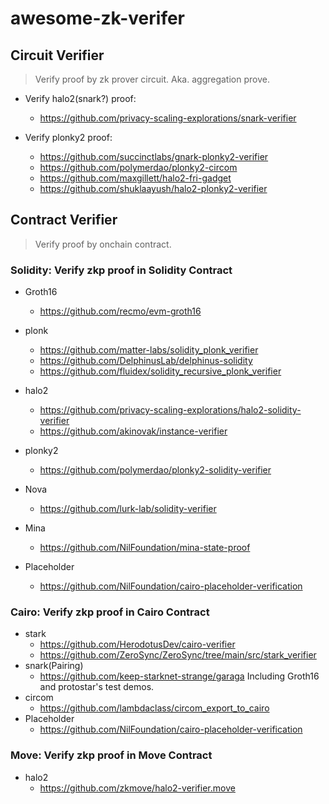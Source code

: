 # awesome-zk-verifer


## Circuit Verifier
> Verify proof by zk prover circuit. Aka. aggregation prove.

* Verify halo2(snark?) proof:
  * https://github.com/privacy-scaling-explorations/snark-verifier
      
* Verify plonky2 proof:
  * https://github.com/succinctlabs/gnark-plonky2-verifier
  * https://github.com/polymerdao/plonky2-circom
  * https://github.com/maxgillett/halo2-fri-gadget
  * https://github.com/shuklaayush/halo2-plonky2-verifier 



## Contract  Verifier
> Verify proof by onchain contract.

### Solidity: Verify zkp proof in Solidity Contract
* Groth16
  * https://github.com/recmo/evm-groth16

* plonk
  * https://github.com/matter-labs/solidity_plonk_verifier
  * https://github.com/DelphinusLab/delphinus-solidity
  * https://github.com/fluidex/solidity_recursive_plonk_verifier

* halo2
  * https://github.com/privacy-scaling-explorations/halo2-solidity-verifier
  * https://github.com/akinovak/instance-verifier
  
* plonky2
  * https://github.com/polymerdao/plonky2-solidity-verifier

* Nova
  * https://github.com/lurk-lab/solidity-verifier

* Mina
  * https://github.com/NilFoundation/mina-state-proof
    
* Placeholder
  * https://github.com/NilFoundation/cairo-placeholder-verification


### Cairo: Verify zkp proof in Cairo Contract
* stark
    * https://github.com/HerodotusDev/cairo-verifier
    * https://github.com/ZeroSync/ZeroSync/tree/main/src/stark_verifier
* snark(Pairing)
   * https://github.com/keep-starknet-strange/garaga Including Groth16 and protostar's test demos.
* circom
  * https://github.com/lambdaclass/circom_export_to_cairo
* Placeholder
    * https://github.com/NilFoundation/cairo-placeholder-verification


### Move: Verify zkp proof in Move Contract
* halo2
  * https://github.com/zkmove/halo2-verifier.move


